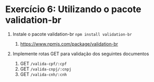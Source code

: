 # Exercício 6: Utilizando o pacote validation-br

1. Instale o pacote validation-br `npm install validation-br`
    1. https://www.npmjs.com/package/validation-br

2. Implemente rotas GET para validação dos seguintes documentos
    1. GET `/valida-cpf/:cpf`
    2. GET `/valida-cnpj/:cnpj`
    3. GET `/valida-cnh/:cnh`
